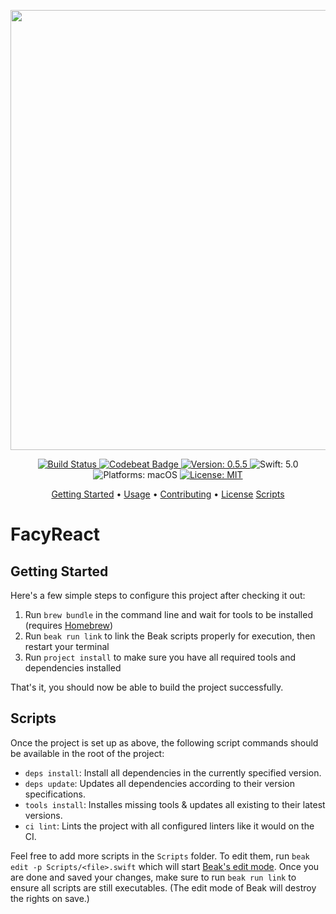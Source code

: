 <p align="center">
<img src="https://raw.githubusercontent.com/JamitLabs/Accio/stable/Logo.png"
width=704>
</p>

<p align="center">
<a href="https://app.bitrise.io/app/cf0587a25c78c7d4">
<img src="https://app.bitrise.io/app/cf0587a25c78c7d4/status.svg?token=AlujqlsL_IVwxMLJJGPKvA&branch=stable"
alt="Build Status">
</a>
<a href="https://codebeat.co/projects/github-com-jamitlabs-accio-stable">
<img src="https://codebeat.co/badges/15b30938-aa93-4d43-a35c-e18105ea8b48"
alt="Codebeat Badge">
</a>
<a href="https://github.com/JamitLabs/Accio/releases">
<img src="https://img.shields.io/badge/Version-0.5.5-blue.svg"
alt="Version: 0.5.5">
</a>
<img src="https://img.shields.io/badge/Swift-5.0-FFAC45.svg"
alt="Swift: 5.0">
<img src="https://img.shields.io/badge/Platforms-macOS-FF69B4.svg"
alt="Platforms: macOS">
<a href="https://github.com/JamitLabs/Accio/blob/stable/LICENSE">
<img src="https://img.shields.io/badge/License-MIT-lightgrey.svg"
alt="License: MIT">
</a>
</p>

<p align="center">
<a href="#installation">Getting Started</a>
• <a href="#usage">Usage</a>
• <a href="#contributing">Contributing</a>
• <a href="#license">License</a>
<a href="#installation">Scripts</a>
</p>

# FacyReact

## Getting Started

Here's a few simple steps to configure this project after checking it out:

1. Run `brew bundle` in the command line and wait for tools to be installed (requires [Homebrew](https://brew.sh/))
2. Run `beak run link` to link the Beak scripts properly for execution, then restart your terminal
3. Run `project install` to make sure you have all required tools and dependencies installed

That's it, you should now be able to build the project successfully.

## Scripts

Once the project is set up as above, the following script commands should be available in the root of the project:

* `deps install`: Install all dependencies in the currently specified version.
* `deps update`: Updates all dependencies according to their version specifications.
* `tools install`: Installes missing tools & updates all existing to their latest versions.
* `ci lint`: Lints the project with all configured linters like it would on the CI.

Feel free to add more scripts in the `Scripts` folder. To edit them, run `beak edit -p Scripts/<file>.swift` which will start [Beak's edit mode](https://github.com/yonaskolb/Beak#edit-the-swift-file). Once you are done and saved your changes, make sure to run `beak run link` to ensure all scripts are still executables. (The edit mode of Beak will destroy the rights on save.)
